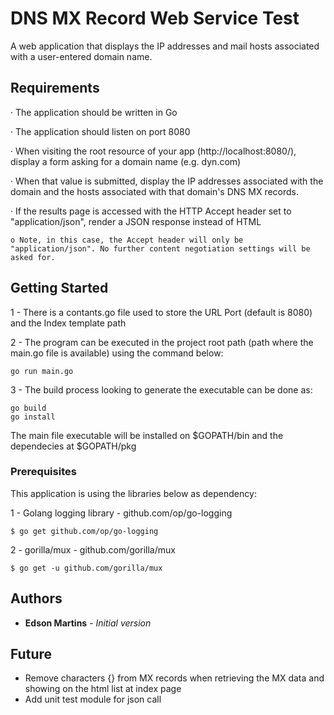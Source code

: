 # DNS MX Record Web Service Test

A web application that displays the IP addresses and mail hosts associated with a user-entered domain name.

## Requirements
· The application should be written in Go

· The application should listen on port 8080

· When visiting the root resource of your app (http://localhost:8080/), display a form asking for a domain name (e.g. dyn.com)

· When that value is submitted, display the IP addresses associated with the domain and the hosts associated with that domain's DNS MX records.

· If the results page is accessed with the HTTP Accept header set to "application/json", render a JSON response instead of HTML

    o Note, in this case, the Accept header will only be "application/json". No further content negotiation settings will be asked for.

## Getting Started

 1 - There is a contants.go file used to store the URL Port (default is 8080) and the Index template path
 
 2 - The program can be executed in the project root path (path where the main.go file is available) using the command below:
 ```
 go run main.go
 ```
 3 - The build process looking to generate the executable can be done as:
 ```
 go build
 go install
 ```
 The main file executable will be installed on $GOPATH/bin and the dependecies at $GOPATH/pkg

### Prerequisites

 This application is using the libraries below as dependency:

 1 - Golang logging library - github.com/op/go-logging
 ```
 $ go get github.com/op/go-logging
 ```
 2 - gorilla/mux - github.com/gorilla/mux
 ```
 $ go get -u github.com/gorilla/mux
 ```

## Authors

* **Edson Martins** - *Initial version*

## Future

* Remove characters {} from MX records when retrieving the MX data and showing on the html list at index page
* Add unit test module for json call
